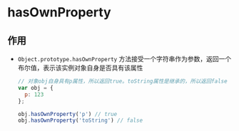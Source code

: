 # hasOwnProperty

## 作用

+ `Object.prototype.hasOwnProperty` 方法接受一个字符串作为参数，返回一个布尔值，表示该实例对象自身是否具有该属性

  ```js
  // 对象obj自身具有p属性，所以返回true。toString属性是继承的，所以返回false
  var obj = {
    p: 123
  };

  obj.hasOwnProperty('p') // true
  obj.hasOwnProperty('toString') // false
  ```

